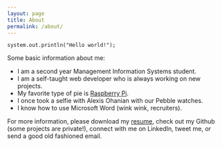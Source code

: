 ```yaml
---
layout: page
title: About
permalink: /about/
---
```


~~~
system.out.println("Hello world!");
~~~

Some basic information about me:

* I am a second year Management Information Systems student.
*	I am a self-taught web developer who is always working on new projects.
* My favorite type of pie is [Raspberry Pi][rpi].
* I once took a selfie with Alexis Ohanian with our Pebble watches. 
* I know how to use Microsoft Word (wink wink, recruiters).

For more information, please download my [resume][resume], check out my Github (some projects are private!), connect with me on LinkedIn, tweet me, or send a good old fashioned email.

[rpi]: http://www.raspberrypi.org/
[resume]: http://justinmaslin.com/JustinMaslinResume.pdf
